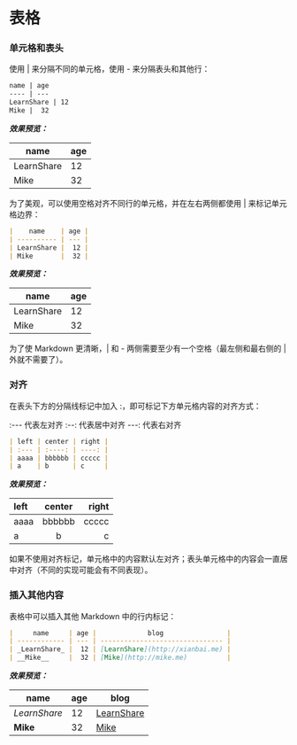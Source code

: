 表格
===

### 单元格和表头

使用 | 来分隔不同的单元格，使用 - 来分隔表头和其他行：
```markdown
name | age
---- | ---
LearnShare | 12
Mike |  32
```

***效果预览：***

name | age
---- | ---
LearnShare | 12
Mike |  32


为了美观，可以使用空格对齐不同行的单元格，并在左右两侧都使用 | 来标记单元格边界：

```markdown
|    name    | age |
| ---------- | --- |
| LearnShare |  12 |
| Mike       |  32 |
```

***效果预览：***

|    name    | age |
| ---------- | --- |
| LearnShare |  12 |
| Mike       |  32 |

为了使 Markdown 更清晰，| 和 - 两侧需要至少有一个空格（最左侧和最右侧的 | 外就不需要了）。

### 对齐
在表头下方的分隔线标记中加入 :，即可标记下方单元格内容的对齐方式：

:--- 代表左对齐
:--: 代表居中对齐
---: 代表右对齐

```markdown
| left | center | right |
| :--- | :----: | ----: |
| aaaa | bbbbbb | ccccc |
| a    | b      | c     |
```

***效果预览：***

| left | center | right |
| :--- | :----: | ----: |
| aaaa | bbbbbb | ccccc |
| a    | b      | c     |

如果不使用对齐标记，单元格中的内容默认左对齐；表头单元格中的内容会一直居中对齐（不同的实现可能会有不同表现）。

### 插入其他内容
表格中可以插入其他 Markdown 中的行内标记：

```markdown
|     name     | age |             blog                |
| ------------ | --- | ------------------------------- |
| _LearnShare_ |  12 | [LearnShare](http://xianbai.me) |
| __Mike__     |  32 | [Mike](http://mike.me)          |
```

***效果预览：***


|     name     | age |             blog                |
| ------------ | --- | ------------------------------- |
| _LearnShare_ |  12 | [LearnShare](http://xianbai.me) |
| __Mike__     |  32 | [Mike](http://mike.me)          |
